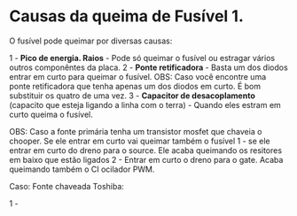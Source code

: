 # Causas da queima de Fusível 1.

O fusível pode queimar por diversas causas:

1 - **Pico de energia. Raios** - Pode só queimar o fusível ou estragar vários outros componêntes da placa.
2 - **Ponte retificadora** - Basta um dos diodos entrar em curto para queimar o fusível.
OBS: Caso você encontre uma ponte retificadora que tenha apenas um dos diodos em curto. É bom substituir os quatro de uma vez.
3 - **Capacitor de desacoplamento** (capacito que esteja ligando a linha com o terra) - Quando eles estram em curto queima o fusível.

OBS: Caso a fonte primária tenha um transistor mosfet que chaveia o chooper. Se ele entrar em curto vai queimar também o fusível
1 - se ele entrar em curto do dreno para o source. Ele acaba queimando os resitores em baixo que estão ligados
2 - Entrar em curto o dreno para o gate. Acaba queimando também o CI ocilador PWM.


Caso: Fonte chaveada Toshiba:

1 - 
